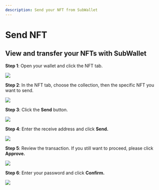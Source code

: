 ```yaml
---
description: Send your NFT from SubWallet
---
```


# Send NFT

## **View and transfer your NFTs with SubWallet**

**Step 1**: Open your wallet and click the NFT tab.

![](<../../.gitbook/assets/image (8) (1).png>)

**Step 2**: In the NFT tab, choose the collection, then the specific NFT you want to send.

![](<../../.gitbook/assets/image (1) (2).png>)

**Step 3**: Click the **Send** button.

![](<../../.gitbook/assets/image (47).png>)

**Step 4**: Enter the receive address and click **Send.**

![](<../../.gitbook/assets/image (53).png>)

**Step 5**: Review the transaction. If you still want to proceed, please click **Approve.**

![](<../../.gitbook/assets/image (52).png>)

**Step 6**: Enter your password and click **Confirm.**

![](<../../.gitbook/assets/image (35).png>)
